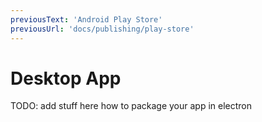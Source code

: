 ```yaml
---
previousText: 'Android Play Store'
previousUrl: 'docs/publishing/play-store'
---
```


# Desktop App

TODO: add stuff here how to package your app in electron
